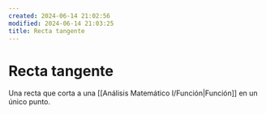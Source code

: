 ```yaml
---
created: 2024-06-14 21:02:56
modified: 2024-06-14 21:03:25
title: Recta tangente
---
```


# Recta tangente

Una recta que corta a una [[Análisis Matemático I/Función|Función]] en un único punto.

